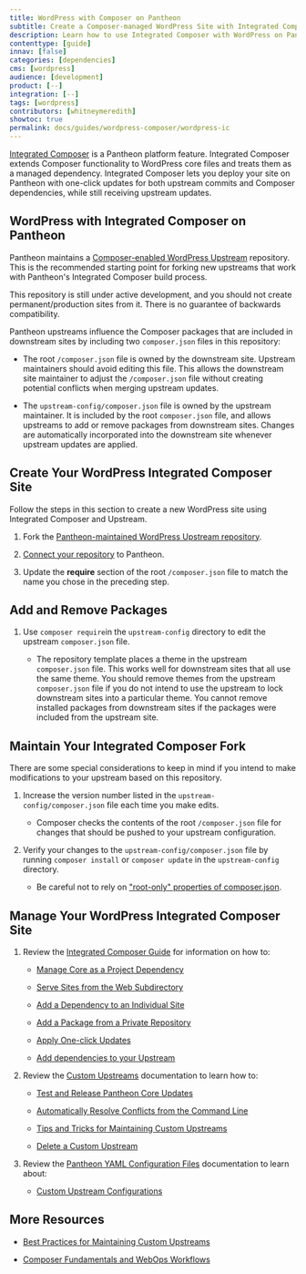 ```yaml
---
title: WordPress with Composer on Pantheon
subtitle: Create a Composer-managed WordPress Site with Integrated Composer
description: Learn how to use Integrated Composer with WordPress on Pantheon.
contenttype: [guide]
innav: [false]
categories: [dependencies]
cms: [wordpress]
audience: [development]
product: [--]
integration: [--]
tags: [wordpress]
contributors: [whitneymeredith]
showtoc: true
permalink: docs/guides/wordpress-composer/wordpress-ic
---
```


[Integrated Composer](/guides/integrated-composer) is a Pantheon platform feature. Integrated Composer extends Composer functionality to WordPress core files and treats them as a managed dependency. Integrated Composer lets you deploy your site on Pantheon with one-click updates for both upstream commits and Composer dependencies, while still receiving upstream updates.

## WordPress with Integrated Composer on Pantheon

Pantheon maintains a [Composer-enabled WordPress Upstream](https://github.com/pantheon-upstreams/wordpress-project) repository. This is the recommended starting point for forking new upstreams that work with Pantheon's Integrated Composer build process.

This repository is still under active development, and you should not create permanent/production sites from it. There is no guarantee of backwards compatibility.

Pantheon upstreams influence the Composer packages that are included in downstream sites by including two `composer.json` files in this repository:

- The root `/composer.json` file is owned by the downstream site. Upstream maintainers should avoid editing this file. This allows the downstream site maintainer to adjust the `/composer.json` file without creating potential conflicts when merging upstream updates.

- The `upstream-config/composer.json` file is owned by the upstream maintainer. It is included by the root `composer.json` file, and allows upstreams to add or remove packages from downstream sites. Changes are automatically incorporated into the downstream site whenever upstream updates are applied.

## Create Your WordPress Integrated Composer Site

Follow the steps in this section to create a new WordPress site using Integrated Composer and Upstream.

1. Fork the [Pantheon-maintained WordPress Upstream repository](https://github.com/pantheon-upstreams/wordpress-project).

1. [Connect your repository](/guides/custom-upstream/create-custom-upstream#connect-repository-to-pantheon) to Pantheon.

1. Update the **require** section of the root `/composer.json` file to match the name you chose in the preceding step.

## Add and Remove Packages

1. Use `composer require`in the `upstream-config` directory to edit the upstream `composer.json` file.

    - The repository template places a theme in the upstream `composer.json` file. This works well for downstream sites that all use the same theme. You should remove themes from the upstream `composer.json` file if you do not intend to use the upstream to lock downstream sites into a particular theme. You cannot remove installed packages from downstream sites if the packages were included from the upstream site.

## Maintain Your Integrated Composer Fork

 There are some special considerations to keep in mind if you intend to make modifications to your upstream based on this repository.

1. Increase the version number listed in the `upstream-config/composer.json` file each time you make edits.

    - Composer checks the contents of the root `/composer.json` file for changes that should be pushed to your upstream configuration.

1. Verify your changes to the `upstream-config/composer.json` file by running `composer install` or `composer update` in the `upstream-config` directory.

    - Be careful not to rely on ["root-only" properties of composer.json](https://getcomposer.org/doc/04-schema.md).

## Manage Your WordPress Integrated Composer Site

1. Review the [Integrated Composer Guide](/guides/integrated-composer) for information on how to:

    - [Manage Core as a Project Dependency](/guides/composer#managing-core-as-a-project-dependency)

    - [Serve Sites from the Web Subdirectory](/nested-docroot)

    - [Add a Dependency to an Individual Site](/guides/integrated-composer#add-a-dependency-to-an-individual-site)

    - [Add a Package from a Private Repository](/guides/integrated-composer/private-repo-package)

    - [Apply One-click Updates](/guides/integrated-composer/one-click-updates)

    - [Add dependencies to your Upstream](/guides/integrated-composer/ic-upstreams)

1. Review the [Custom Upstreams](/guides/custom-upstream/maintain-custom-upstream) documentation to learn how to:

    - [Test and Release Pantheon Core Updates](/guides/custom-upstream/maintain-custom-upstream#test-and-release-pantheon-core-updates)

    - [Automatically Resolve Conflicts from the Command Line](/guides/custom-upstream/maintain-custom-upstream#automatically-resolve-from-the-command-line)

    - [Tips and Tricks for Maintaining Custom Upstreams](/guides/custom-upstream/maintain-custom-upstream#delete-custom-upstream)

    - [Delete a Custom Upstream](/guides/custom-upstream/maintain-custom-upstream#delete-custom-upstream)

1. Review the [Pantheon YAML Configuration Files](/pantheon-yml) documentation to learn about:

    - [Custom Upstream Configurations](/pantheon-yml#custom-upstream-configurations)


## More Resources

- [Best Practices for Maintaining Custom Upstreams](/guides/custom-upstream/maintain-custom-upstream)

- [Composer Fundamentals and WebOps Workflows](/guides/composer)
